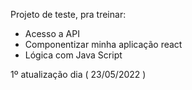 Projeto de teste, pra treinar:
- Acesso a API
- Componentizar minha aplicação react
- Lógica com Java Script

1º atualização dia ( 23/05/2022 )
